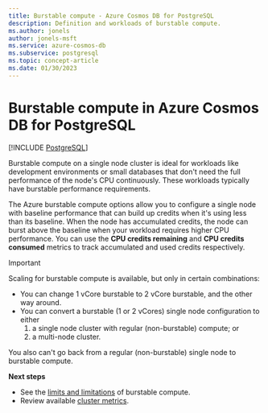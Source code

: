 ```yaml
---
title: Burstable compute - Azure Cosmos DB for PostgreSQL
description: Definition and workloads of burstable compute.
ms.author: jonels
author: jonels-msft
ms.service: azure-cosmos-db
ms.subservice: postgresql
ms.topic: concept-article
ms.date: 01/30/2023
---
```


# Burstable compute in Azure Cosmos DB for PostgreSQL

[!INCLUDE [PostgreSQL](../includes/appliesto-postgresql.md)]

Burstable compute on a single node cluster is ideal for workloads like
development environments or small databases that don't need the full
performance of the node's CPU continuously. These workloads typically have
burstable performance requirements.

The Azure burstable compute options allow you to configure a single node with
baseline performance that can build up credits when it's using less than its
baseline. When the node has accumulated credits, the node can burst above the
baseline when your workload requires higher CPU performance. You can use the
**CPU credits remaining** and **CPU credits consumed** metrics to track
accumulated and used credits respectively.

> [!IMPORTANT]
>
> Scaling for burstable compute is available, but only in certain combinations:
>
> * You can change 1 vCore burstable to 2 vCore burstable, and the other way
>   around.
> * You can convert a burstable (1 or 2 vCores) single node configuration to
>   either
>   1. a single node cluster with regular (non-burstable) compute; or
>   2. a multi-node cluster.
>
> You also can't go back from a regular (non-burstable) single node to
> burstable compute.

**Next steps**

* See the [limits and limitations](reference-limits.md#burstable-compute) of
  burstable compute.
* Review available [cluster metrics](concepts-monitoring.md#metrics).

